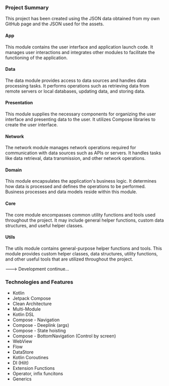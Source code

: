 ### Project Summary

This project has been created using the JSON data obtained from my own GitHub page and the JSON used for the assets.

#### App
This module contains the user interface and application launch code. It manages user interactions and integrates other modules to facilitate the functioning of the application.

#### Data
The data module provides access to data sources and handles data processing tasks. It performs operations such as retrieving data from remote servers or local databases, updating data, and storing data.

#### Presentation
This module supplies the necessary components for organizing the user interface and presenting data to the user. It utilizes Compose libraries to create the user interface.

#### Network
The network module manages network operations required for communication with data sources such as APIs or servers. It handles tasks like data retrieval, data transmission, and other network operations.

#### Domain
This module encapsulates the application's business logic. It determines how data is processed and defines the operations to be performed. Business processes and data models reside within this module.

#### Core
The core module encompasses common utility functions and tools used throughout the project. It may include general helper functions, custom data structures, and useful helper classes.

#### Utils
The utils module contains general-purpose helper functions and tools. This module provides custom helper classes, data structures, utility functions, and other useful tools that are utilized throughout the project.

---> Development continue...

### Technologies and Features
- Kotlin
- Jetpack Compose 
- Clean Architecture
- Multi-Module
- Kotlin DSL
- Compose - Navigation
- Compose - Deeplink (args)
- Compose - State hoisting
- Compose - BottomNavigation (Control by screen)
- WebView
- Flow
- DataStore
- Kotlin Coroutines
- DI (Hilt)
- Extension Functions
- Operator, infix funcitons
- Generics
